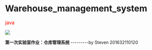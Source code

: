 # Warehouse_management_system
<font size="3" color="red">java</font>

![](https://github.com/StevenIIV/Warehouse_management_system/blob/master/image/logo.png)

<strong>第一次实验室作业：仓库管理系统</strong>
                        ---------by Steven 201632110120
